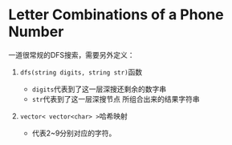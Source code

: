 # Letter Combinations of a Phone Number

一道很常规的DFS搜索，需要另外定义：

1. ``dfs(string digits, string str)``函数

    - ``digits``代表到了这一层深搜还剩余的数字串
    - ``str``代表到了这一层深搜节点 所组合出来的结果字符串
    
2. ``vector< vector<char> >``哈希映射

    - 代表2~9分别对应的字符。
